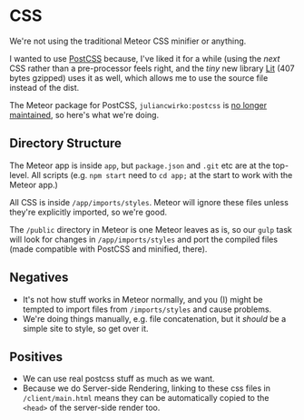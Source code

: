 # CSS
We're not using the traditional Meteor CSS minifier or anything. 

I wanted to use [PostCSS](http://postcss.org) because, I've liked it for a while (using the _next_ CSS rather than a pre-processor feels right, and the _tiny_ new library [Lit](https://ajusa.github.io/lit/) (407 bytes gzipped) uses it as well, which allows me to use the source file instead of the dist.

The Meteor package for PostCSS, `juliancwirko:postcss` is [no longer maintained](https://github.com/juliancwirko/meteor-postcss/blob/master/README.md), so here's what we're doing.

## Directory Structure
The Meteor app is inside `app`, but `package.json` and `.git` etc are at the top-level. All scripts (e.g. `npm start` need to `cd app;` at the start to work with the Meteor app.)

All CSS is inside `/app/imports/styles`. Meteor will ignore these files unless they're explicitly imported, so we're good. 

The `/public` directory in Meteor is one Meteor leaves as is, so our `gulp` task will look for changes in `/app/imports/styles` and port the compiled files (made compatible with PostCSS and minified, there).

## Negatives
* It's not how stuff works in Meteor normally, and you (I) might be tempted to import files from `/imports/styles` and cause problems.
* We're doing things manually, e.g. file concatenation, but it _should_ be a simple site to style, so get over it.

## Positives
* We can use real postcss stuff as much as we want.
* Because we do Server-side Rendering, linking to these css files in `/client/main.html` means they can be automatically copied to the `<head>` of the server-side render too.

